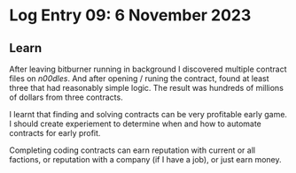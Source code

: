 # Log Entry 09: 6 November 2023

## Learn

After leaving bitburner running in background I discovered multiple contract files on _n00dles_. And after opening / runing the contract, found at least three that had reasonably simple logic. The result was hundreds of millions of dollars from three contracts. 

I learnt that finding and solving contracts can be very profitable early game. I should create experiement to determine when and how to automate contracts for early profit.

Completing coding contracts can earn reputation with current or all factions, or reputation with a company (if I have a job), or just earn money.

